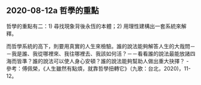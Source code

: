 ## 2020-08-12a 哲學的重點
哲學的重點有二：1) 尋找現象背後永恆的本體；2) 用理性建構出一套系統來解釋。

而哲學系統的高下，則要用真實的人生來檢驗。誰的說法能夠解答人生的大哉問－－我是誰、我從哪裡來、我往哪裡去、我該如何活？－－看看誰的說法最能放諸四海而皆準？誰的說法可以使人身心安頓？誰的說法能夠幫助人做出重大抉擇？
	- 參考：傅佩榮，《人生雖然有點煩，就靠哲學扭轉它》（九歌：台北，2020)，11-12。
